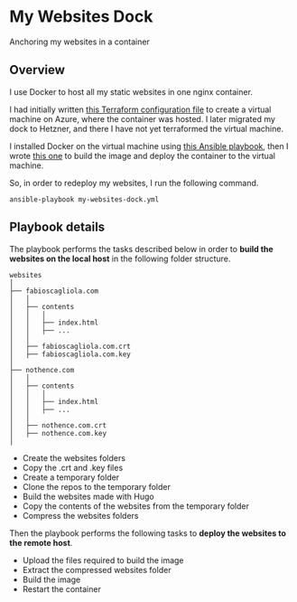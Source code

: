 # My Websites Dock

Anchoring my websites in a container

## Overview

I use Docker to host all my static websites in one nginx container.

I had initially written [this Terraform configuration file](main.tf) to create a virtual machine on Azure, where the container was hosted. I later migrated my dock to Hetzner, and there I have not yet terraformed the virtual machine.

I installed Docker on the virtual machine using [this Ansible playbook](https://github.com/fabioscagliola/ansible-install-docker-ubuntu), then I wrote [this one](my-websites-dock.yml) to build the image and deploy the container to the virtual machine.

So, in order to redeploy my websites, I run the following command.

```
ansible-playbook my-websites-dock.yml
```

## Playbook details

The playbook performs the tasks described below in order to **build the websites on the local host** in the following folder structure.

```
websites
│
├── fabioscagliola.com
│   │
│   ├── contents
│   │   │
│   │   ├── index.html
│   │   ├── ...
│   │
│   ├── fabioscagliola.com.crt
│   ├── fabioscagliola.com.key
│
├── nothence.com
│   │
│   ├── contents
│   │   │
│   │   ├── index.html
│   │   ├── ...
│   │
│   ├── nothence.com.crt
│   ├── nothence.com.key
│
```

- Create the websites folders
- Copy the .crt and .key files
- Create a temporary folder
- Clone the repos to the temporary folder
- Build the websites made with Hugo
- Copy the contents of the websites from the temporary folder
- Compress the websites folders

Then the playbook performs the following tasks to **deploy the websites to the remote host**.

- Upload the files required to build the image
- Extract the compressed websites folder
- Build the image
- Restart the container

